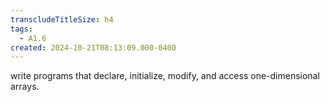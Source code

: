 ```yaml
---
transcludeTitleSize: h4
tags:
  - A1.6
created: 2024-10-21T08:13:09.000-0400
---
```

write programs that declare, initialize, modify, and access one-dimensional arrays.